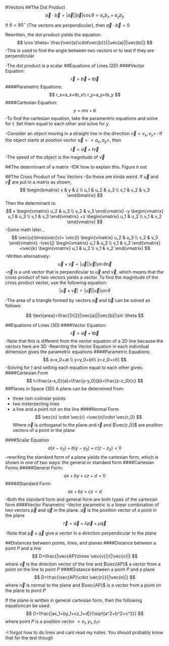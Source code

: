 #Vectors
##The Dot Product
$$\vec{a}\cdot\vec{b}=|\vec{a}||\vec{b}|\cos\theta=a_xb_x+a_yb_y
$$
If $\theta=90^\circ$ (The vectors are perpendicular), then $\vec{a}\cdot\vec{b}=0$

Rewritten, the dot product yields the equation:
$$
\cos \theta= \frac{\vec{a}\cdot\vec{b}}{|\vec{a}||\vec{b}|}
$$
-This is used to find the angle between two vectors or to test if they are perpendicular

-The dot product is a scalar
##Equations of Lines (2D)
####Vector Equation:
$$
\vec{r}=\vec{b}+t\vec{b}
$$
####Parametric Equations:
$$
r_x=a_x+tb_x\\
r_y=a_y+tb_y
$$
####Cartesian Equation:
$$
y=mx+b
$$
-To find the cartesian equation, take the paramentric equations and solve for $t$. Set them equal to each other and solve for $y$.

-Consider an object moving in a straight line in the direction $\vec{v}<v_x,v_y>$
-If the object starts at position vector $\vec{a}=<a_x,a_y>$, then
$$
\vec{r}=\vec{a}+t\vec{v}
$$
-The speed of the object is the magnitude of $\vec{v}$

##The determinant of a matrix
-IDK how to explain this. Figure it out

##The Cross Product of Two Vectors
-So these are kinda weird. If $\vec{u}$ and $\vec{v}$ are put in a matrix as shown,
$$
\begin{bmatrix}
x & y & z \\
u_1 & u_2 & u_3 \\
v_1 & v_2 & v_3
\end{bmatrix}
$$
Then the determinant is:
$$
x
\begin{vmatrix}
u_2 & u_3 \\
v_2 & v_3
\end{vmatrix}
-y
\begin{vmatrix}
u_1 & u_3 \\
v_1 & v_3
\end{vmatrix}
+z
\begin{vmatrix}
u_1 & u_2 \\
v_1 & v_2
\end{vmatrix}
$$
-Some math later...
$$
\vec{u}\times\vec{v}=
\vec{i}
\begin{vmatrix}
u_2 & u_3 \\
v_2 & v_3
\end{vmatrix}
-\vec{j}
\begin{vmatrix}
u_1 & u_3 \\
v_1 & v_3
\end{vmatrix}
+\vec{k}
\begin{vmatrix}
u_1 & u_2 \\
v_1 & v_2
\end{vmatrix}
$$
-Written alternatively:
$$
\vec{u} \times \vec{v} = |\vec{u}||\vec{v}|\sin\theta \vec{n}
$$
-$\vec{n}$ is a unit vector that is perpendicular to $\vec{u}$ and $\vec{v}$, which means that the cross product of two vectors yields a vector. To find the magnitude of the cross product vector, use the following equation:
$$
|\vec{u}\times \vec{v}|=|\vec{u}||\vec{v}|\sin{\theta}
$$

-The area of a triangle formed by vectors $\vec{a}$ and $\vec{b}$ can be solved as follows:

$$
\text{area}=\frac{1}{2}|\vec{a}||\vec{b}|\sin \theta
$$

##Equations of Lines (3D)
####Vector Equation:
$$
\vec{r}=\vec{a}+t\vec{b}
$$
-Note that this is different from the vector equation of a 2D line because the vectors here are 3D
-Rewriting the Vector Equation in each individual dimension gives the parametric equations
####Parametric Equations:
$$
x=x_0+at \\
y=y_0+bt\\
z=z_0+ct\\
$$
-Solving for $t$ and setting each equation equal to each other gives:
####Cartesian Form
$$
t=\frac{x-x_0}{a}=\frac{y-y_0}{b}=\frac{z-z_0}{c}
$$
##Planes in Space (3D)
A plane can be determined from:
- three non-colinear points
- two instersecting lines
- a line and a point not on the line
####Normal Form
$$
\vec{n} \cdot \vec{r} =\vec{n}\cdot \vec{r_0}
$$
Where $\vec{n}$ is orthoganal to the plane and $\vec{r}$ and $\vec{r_0}$ are position vectors of a point in the plane

####Scalar Equation
$$
a(x-x_0)+b(y-y_0)+c(z-z_0)=0
$$
-rewriting the standard form of a plane yields the cartesian form, which is shown in one of two ways: the general or standard form
####Cartesian Forms
#####General Form:
$$
ax+by+cz+d=0
$$
#####Standard Form:
$$
ax+by+cz=d
$$
-Both the standard form and general form are both types of the cartesian form
####Vector Parametric
-Vector parametric is a linear combination of two vectors $\vec{p}$ and $\vec{q}$ in the plane. $\vec{a}$ is the position vector of a point in the plane
$$
\vec{r}=\vec{a}+\lambda\vec{p}+\mu \vec{q}
$$

-Note that $\vec{p}\times\vec{q}$ give a vector in a direction perpendicular to the plane

##Distances between points, lines, and planes
####Distance between a point $P$ and a line
$$
D=\frac{|\vec{AP}\times \vec{v}|}{|\vec{v}|}
$$
where $\vec{v}$ is the direction vector of the line and $\vec{AP}$ a vector from a point on the line to point $P$
####Distance between a point $P$ and a plane
$$
D=\frac{\vec{AP}\cdot \vec{n}}{|\vec{n}|}
$$
where $\vec{n}$ is normal to the plane and $\vec{AP}$ is a vector from a point on the plane to point $P$

If the plane is written in general cartesian form, then the following equationcan be used:
$$
D=\frac{|ax_1+by_1+cz_1+d|}{\sqrt{a^2+b^2+c^2}}
$$
where point $P$ is a position vector $<x_1,y_1,z_1>$

-I forgot how to do lines and cant read my notes. You should probably know that for the test though
